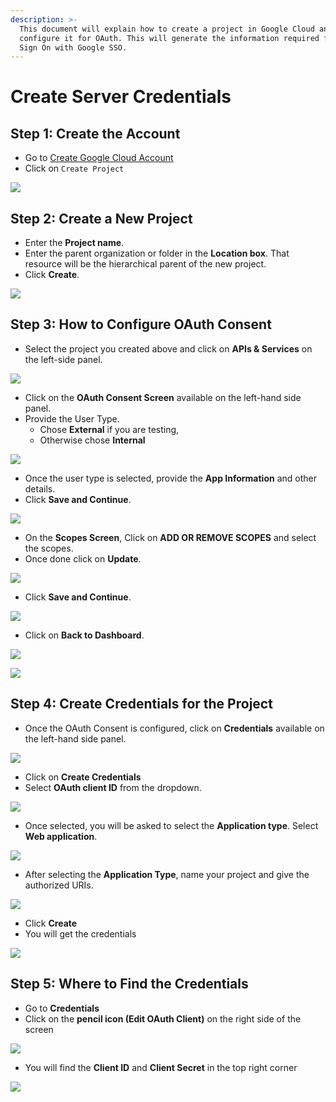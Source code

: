 ```yaml
---
description: >-
  This document will explain how to create a project in Google Cloud and
  configure it for OAuth. This will generate the information required for Single
  Sign On with Google SSO.
---
```


# Create Server Credentials

## Step 1: Create the Account

* Go to [Create Google Cloud Account](https://console.cloud.google.com)
* Click on `Create Project`

![](<../../../.gitbook/assets/image (64).png>)

## Step 2: Create a New Project

* Enter the **Project name**.
* Enter the parent organization or folder in the **Location box**. That resource will be the hierarchical parent of the new project.
* Click **Create**.

![](<../../../.gitbook/assets/image (26).png>)

## Step 3: How to Configure OAuth Consent

* Select the project you created above and click on **APIs & Services** on the left-side panel.

![](<../../../.gitbook/assets/image (60).png>)

* Click on the **OAuth Consent Screen** available on the left-hand side panel.
* Provide the User Type.
  * Chose **External** if you are testing,
  * Otherwise chose **Internal**

![](<../../../.gitbook/assets/image (52) (2).png>)

* Once the user type is selected, provide the **App Information** and other details.
* Click **Save and Continue**.

![](<../../../.gitbook/assets/image (63).png>)

* On the **Scopes Screen**, Click on **ADD OR REMOVE SCOPES** and select the scopes.
* Once done click on **Update**.

![](<../../../.gitbook/assets/image (44) (2).png>)

* Click **Save and Continue**.

![](<../../../.gitbook/assets/image (66).png>)

* Click on **Back to Dashboard**.

![](<../../../.gitbook/assets/image (30).png>)

![](<../../../.gitbook/assets/image (38).png>)

## Step 4: Create Credentials for the Project

* Once the OAuth Consent is configured, click on **Credentials** available on the left-hand side panel.

![](<../../../.gitbook/assets/image (65).png>)

* Click on **Create Credentials**
* Select **OAuth client ID** from the dropdown.

![](<../../../.gitbook/assets/image (79).png>)

* Once selected, you will be asked to select the **Application type**. Select **Web application**.

![](<../../../.gitbook/assets/image (81).png>)

* After selecting the **Application Type**, name your project and give the authorized URIs.

![](<../../../.gitbook/assets/image (56).png>)

* Click **Create**
* You will get the credentials

![](<../../../.gitbook/assets/image (12) (1) (2) (1).png>)

## Step 5: Where to Find the Credentials

* Go to **Credentials**
* Click on the **pencil icon (Edit OAuth Client)** on the right side of the screen

![](<../../../.gitbook/assets/image (49).png>)

* You will find the **Client ID** and **Client Secret** in the top right corner

![](<../../../.gitbook/assets/image (17) (2) (1) (1) (1) (1).png>)
